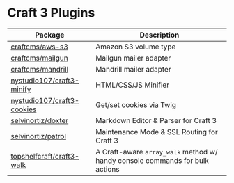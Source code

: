 Craft 3 Plugins
===============

Package | Description
------- | -----------
[craftcms/aws-s3](https://github.com/craftcms/aws-s3) | Amazon S3 volume type
[craftcms/mailgun](https://github.com/craftcms/mailgun) | Mailgun mailer adapter
[craftcms/mandrill](https://github.com/craftcms/mandrill) | Mandrill mailer adapter
[nystudio107/craft3-minify](https://github.com/nystudio107/craft3-minify) | HTML/CSS/JS Minifier
[nystudio107/craft3-cookies](https://github.com/nystudio107/craft3-cookies) | Get/set cookies via Twig
[selvinortiz/doxter](https://github.com/selvinortiz/doxter) | Markdown Editor & Parser for Craft 3
[selvinortiz/patrol](https://github.com/selvinortiz/patrol) | Maintenance Mode & SSL Routing for Craft 3
[topshelfcraft/craft3-walk](https://github.com/TopShelfCraft/Craft3-Walk) | A Craft-aware `array_walk` method w/ handy console commands for bulk actions 

